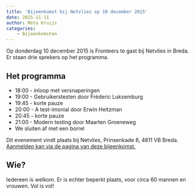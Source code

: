 ```yaml
---
title: 'Bijeenkomst bij Netvlies op 10 december 2015'
date: 2015-11-11
author: Meta Kruijs
categories:
    - Bijeenkomsten
---
```


Op donderdag 10 december 2015 is Fronteers te gast bij Netvlies in Breda. Er staan drie sprekers op het programma.

## Het programma

-   18:00 - inloop met versnaperingen
-   19:00 - Gebruikerstesten door Fréderic Luksemburg
-   19:45 - korte pauze
-   20:00 - A test-imonial door Erwin Heitzman
-   20:45 - korte pauze
-   21:00 - Modern testing door Maarten Groeneweg
-   We sluiten af met een borrel

Dit evenement vindt plaats bij Netvlies, Prinsenkade 8, 4811 VB Breda. [Aanmelden kan via de pagina van deze bijeenkomst.](/bijeenkomsten/2015/netvlies)

## Wie?

Iedereen is welkom. Er is echter beperkt plaats, voor circa 60 mannen en vrouwen.  Vol is vol!

